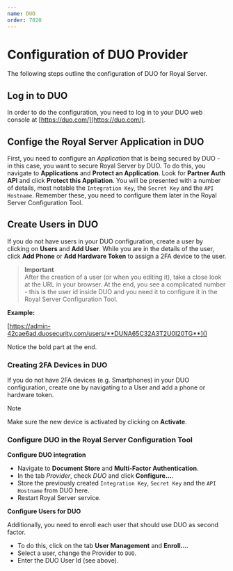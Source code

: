 ```yaml
---
name: DUO
order: 7020
---
```


# Configuration of DUO Provider

The following steps outline the configuration of DUO for Royal Server.

## Log in to DUO

In order to do the configuration, you need to log in to your DUO web console at [https://duo.com/](https://duo.com/).

## Confige the Royal Server Application in DUO

First, you need to configure an _Application_ that is being secured by DUO - in this case, you want to secure Royal Server by DUO. To do this, you navigate to **Applications** and **Protect an Application**. Look for **Partner Auth API** and click **Protect this Appliation**. You will be presented with a number of details, most notable the `Integration Key`, the `Secret Key` and the `API Hostname`. Remember these, you need to configure them later in the Royal Server Configuration Tool.

## Create Users in DUO

If you do not have users in your DUO configuration, create a user by clicking on **Users** and **Add User**. While you are in the details of the user, click **Add Phone** or **Add Hardware Token** to assign a 2FA device to the user.

> **Important**  
> After the creation of a user (or when you editing it), take a close look at the URL in your browser. At the end, you see a complicated number - this is the user id inside DUO and you need it to configure it in the Royal Server Configuration Tool.

**Example:**

[https://admin-42cae6ad.duosecurity.com/users/**DUNA65C32A3T2U0I20TG**]()

Notice the bold part at the end.

### Creating 2FA Devices in DUO

If you do not have 2FA devices (e.g. Smartphones) in your DUO configuration, create one by navigating to a User and add a phone or hardware token.

> [!NOTE]
> Make sure the new device is activated by clicking on **Activate**.

### Configure DUO in the Royal Server Configuration Tool

**Configure DUO integration**

- Navigate to **Document Store** and **Multi-Factor Authentication**.
- In the tab _Provider_, check _DUO_ and click **Configure...**.
- Store the previously created `Integration Key`, `Secret Key` and the `API Hostname` from DUO here.
- Restart Royal Server service.

**Configure Users for DUO**

Additionally, you need to enroll each user that should use DUO as second factor.

- To do this, click on the tab **User Management** and **Enroll...**.
- Select a user, change the Provider to `DUO`.
- Enter the DUO User Id (see above).
